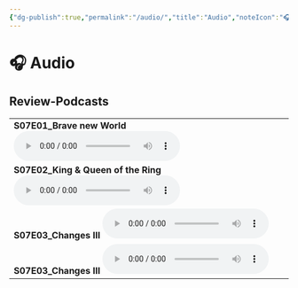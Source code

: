 ```yaml
---
{"dg-publish":true,"permalink":"/audio/","title":"Audio","noteIcon":"🎧"}
---
```


# 🎧 **Audio**

## Review-Podcasts

<table>
<tr><td>
<b>S07E01_Brave new World</b>
<audio controls>
  <source src="https://github.com/CptSpaulding1980/choke-slam-wrestling/releases/download/audio/S07E01_Review-Podcast_Brave_New_World" type="audio/mpeg">
</audio>
</td></tr>
<tr>
<td>
<b>S07E02_King & Queen of the Ring</b>
<audio controls>
  <source src="https://github.com/CptSpaulding1980/choke-slam-wrestling/releases/download/audio/S07E02_Review-Podcast_King_._Queen_of_the_Ring" type="audio/mpeg">
</audio>
</td></tr>
<tr>
<td>
<b> S07E03_Changes III</b>
<audio controls>
  <source src="https://github.com/CptSpaulding1980/choke-slam-wrestling/releases/download/audio/S07E03_Review-Podcast_Changes_III.mp3" type="audio/mpeg">
</audio>
</td></tr>
<tr>
<td>
<b> S07E03_Changes III</b>
<audio controls>
  <source src="https://github.com/CptSpaulding1980/choke-slam-wrestling/releases/download/audio/S07E04_Review-Podcast_The_Iron_Chamber.mp3" type="audio/mpeg">
</audio>
</td></tr>
</table>
